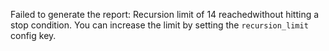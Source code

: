 Failed to generate the report: Recursion limit of 14 reachedwithout hitting a stop condition. You can increase the limit by setting the `recursion_limit` config key.